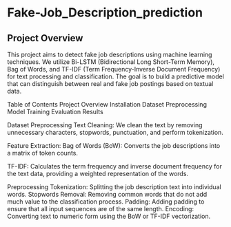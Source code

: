 # Fake-Job_Description_prediction

## Project Overview
This project aims to detect fake job descriptions using machine learning techniques. We utilize Bi-LSTM (Bidirectional Long Short-Term Memory), Bag of Words, and TF-IDF (Term Frequency-Inverse Document Frequency) for text processing and classification. The goal is to build a predictive model that can distinguish between real and fake job postings based on textual data.

Table of Contents
Project Overview
Installation
Dataset
Preprocessing
Model
Training
Evaluation
Results


Dataset Preprocessing
Text Cleaning: We clean the text by removing unnecessary characters, stopwords, punctuation, and perform tokenization.

Feature Extraction:
Bag of Words (BoW): Converts the job descriptions into a matrix of token counts.

TF-IDF: Calculates the term frequency and inverse document frequency for the text data, providing a weighted representation of the words.

Preprocessing
Tokenization: Splitting the job description text into individual words.
Stopwords Removal: Removing common words that do not add much value to the classification process.
Padding: Adding padding to ensure that all input sequences are of the same length.
Encoding: Converting text to numeric form using the BoW or TF-IDF vectorization.
